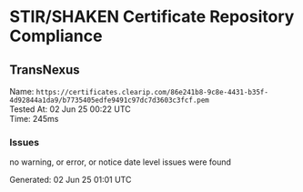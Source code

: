 # STIR/SHAKEN Certificate Repository Compliance

## TransNexus

Name: `https://certificates.clearip.com/86e241b8-9c8e-4431-b35f-4d92844a1da9/b7735405edfe9491c97dc7d3603c3fcf.pem`\
Tested At: 02 Jun 25 00:22 UTC\
Time: 245ms

### Issues

no warning, or error, or notice date level issues were found

Generated: 02 Jun 25 01:01 UTC